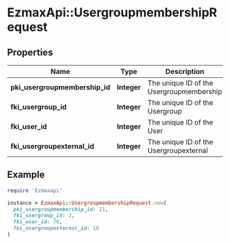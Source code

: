 # EzmaxApi::UsergroupmembershipRequest

## Properties

| Name | Type | Description | Notes |
| ---- | ---- | ----------- | ----- |
| **pki_usergroupmembership_id** | **Integer** | The unique ID of the Usergroupmembership | [optional] |
| **fki_usergroup_id** | **Integer** | The unique ID of the Usergroup |  |
| **fki_user_id** | **Integer** | The unique ID of the User | [optional] |
| **fki_usergroupexternal_id** | **Integer** | The unique ID of the Usergroupexternal | [optional] |

## Example

```ruby
require 'Ezmaxapi'

instance = EzmaxApi::UsergroupmembershipRequest.new(
  pki_usergroupmembership_id: 21,
  fki_usergroup_id: 2,
  fki_user_id: 70,
  fki_usergroupexternal_id: 16
)
```

